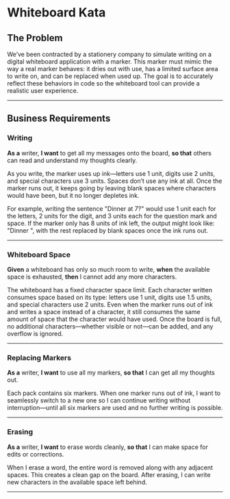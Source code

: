 # Whiteboard Kata

## The Problem

We’ve been contracted by a stationery company to simulate writing on a digital whiteboard application with a marker. This marker must mimic the way a real marker behaves: it dries out with use, has a limited surface area to write on, and can be replaced when used up. The goal is to accurately reflect these behaviors in code so the whiteboard tool can provide a realistic user experience.

---

## Business Requirements

### Writing

**As a** writer, **I want** to get all my messages onto the board, **so that** others can read and understand my thoughts clearly.

As you write, the marker uses up ink—letters use 1 unit, digits use 2 units, and special characters use 3 units. Spaces don’t use any ink at all. Once the marker runs out, it keeps going by leaving blank spaces where characters would have been, but it no longer depletes ink.

For example, writing the sentence "Dinner at 7?" would use 1 unit each for the letters, 2 units for the digit, and 3 units each for the question mark and space. If the marker only has 8 units of ink left, the output might look like: "Dinner  ", with the rest replaced by blank spaces once the ink runs out.

---

### Whiteboard Space

**Given** a whiteboard has only so much room to write, **when** the available space is exhausted, **then** I cannot add any more characters.

The whiteboard has a fixed character space limit. Each character written consumes space based on its type: letters use 1 unit, digits use 1.5 units, and special characters use 2 units. Even when the marker runs out of ink and writes a space instead of a character, it still consumes the same amount of space that the character would have used. Once the board is full, no additional characters—whether visible or not—can be added, and any overflow is ignored.

---

### Replacing Markers

**As a** writer, **I want** to use all my markers, **so that** I can get all my thoughts out.

Each pack contains six markers. When one marker runs out of ink, I want to seamlessly switch to a new one so I can continue writing without interruption—until all six markers are used and no further writing is possible.

---

### Erasing

**As a** writer, **I want** to erase words cleanly, **so that** I can make space for edits or corrections.

When I erase a word, the entire word is removed along with any adjacent spaces. This creates a clean gap on the board. After erasing, I can write new characters in the available space left behind.

---